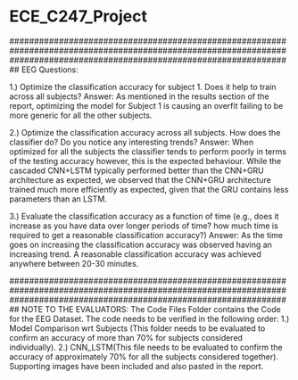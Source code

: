 # ECE_C247_Project

##########################################################################################################################################################################
EEG Questions: 

1.) Optimize the classification accuracy for subject 1. Does it help to train across all subjects?
Answer: 
As mentioned in the results section of the report, optimizing the model for Subject 1 is causing an overfit failing to be more generic for all the other subjects. 

2.) Optimize the classification accuracy across all subjects. How does the classifier do? Do you
notice any interesting trends?
Answer: 
When optimized for all the subjects the classifier tends to perform poorly in terms of the testing accuracy however, this is the expected behaviour. 
While the cascaded CNN+LSTM typically performed better than the CNN+GRU architecture as expected, we observed that the CNN+GRU architecture trained 
much more efficiently as expected, given that the GRU contains less parameters than an LSTM.

3.) Evaluate the classification accuracy as a function of time (e.g., does it increase as you have
data over longer periods of time? how much time is required to get a reasonable classification
accuracy?)
Answer: 
As the time goes on increasing the classification accuracy was observed having an increasing trend. A reasonable classification accuracy was achieved anywhere between 20-30 minutes. 


##########################################################################################################################################################################
NOTE TO THE EVALUATORS: 
The Code Files Folder contains the Code for the EEG Dataset. 
The code needs to be verified in the following order: 
1.) Model Comparison wrt Subjects (This folder needs to be evaluated to confirm an accuracy of more than 70% for subjects considered individually).
2.) CNN_LSTM(This file needs to be evaluated to confirm the accuracy of approximately 70% for all the subjects considered together).
Supporting images have been included and also pasted in the report. 

